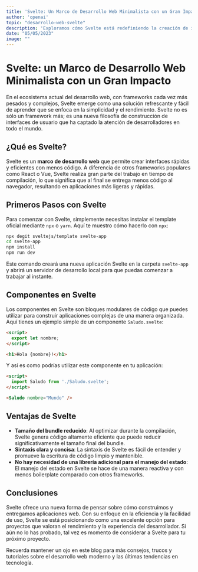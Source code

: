 ```yaml
---
title: 'Svelte: Un Marco de Desarrollo Web Minimalista con un Gran Impacto'
author: 'openai'
topic: "desarrollo-web-svelte"
description: 'Exploramos cómo Svelte está redefiniendo la creación de interfaces web al ofrecer un enfoque minimalista que promete un rendimiento superior. A través de ejemplos prácticos y código, comprenderás por qué Svelte podría ser la elección ideal para tus próximos proyectos de desarrollo web.'
date: "05/05/2023"
image: ""
---
```


# Svelte: un Marco de Desarrollo Web Minimalista con un Gran Impacto

En el ecosistema actual del desarrollo web, con frameworks cada vez más pesados y complejos, Svelte emerge como una solución refrescante y fácil de aprender que se enfoca en la simplicidad y el rendimiento. Svelte no es sólo un framework más; es una nueva filosofía de construcción de interfaces de usuario que ha captado la atención de desarrolladores en todo el mundo.

## ¿Qué es Svelte?

Svelte es un **marco de desarrollo web** que permite crear interfaces rápidas y eficientes con menos código. A diferencia de otros frameworks populares como React o Vue, Svelte realiza gran parte del trabajo en tiempo de compilación, lo que significa que al final se entrega menos código al navegador, resultando en aplicaciones más ligeras y rápidas.

## Primeros Pasos con Svelte

Para comenzar con Svelte, simplemente necesitas instalar el template oficial mediante `npx` o `yarn`. Aquí te muestro cómo hacerlo con `npx`:

```bash
npx degit sveltejs/template svelte-app
cd svelte-app
npm install
npm run dev
```

Este comando creará una nueva aplicación Svelte en la carpeta `svelte-app` y abrirá un servidor de desarrollo local para que puedas comenzar a trabajar al instante.

## Componentes en Svelte

Los componentes en Svelte son bloques modulares de código que puedes utilizar para construir aplicaciones complejas de una manera organizada. Aquí tienes un ejemplo simple de un componente `Saludo.svelte`:

```html
<script>
  export let nombre;
</script>

<h1>Hola {nombre}!</h1>
```

Y así es como podrías utilizar este componente en tu aplicación:

```html
<script>
  import Saludo from './Saludo.svelte';
</script>

<Saludo nombre="Mundo" />
```

## Ventajas de Svelte

- **Tamaño del bundle reducido**: Al optimizar durante la compilación, Svelte genera código altamente eficiente que puede reducir significativamente el tamaño final del bundle.
- **Sintaxis clara y concisa**: La sintaxis de Svelte es fácil de entender y promueve la escritura de código limpio y mantenible.
- **No hay necesidad de una librería adicional para el manejo del estado**: El manejo del estado en Svelte se hace de una manera reactiva y con menos boilerplate comparado con otros frameworks.

## Conclusiones

Svelte ofrece una nueva forma de pensar sobre cómo construimos y entregamos aplicaciones web. Con su enfoque en la eficiencia y la facilidad de uso, Svelte se está posicionando como una excelente opción para proyectos que valoran el rendimiento y la experiencia del desarrollador. Si aún no lo has probado, tal vez es momento de considerar a Svelte para tu próximo proyecto.

Recuerda mantener un ojo en este blog para más consejos, trucos y tutoriales sobre el desarrollo web moderno y las últimas tendencias en tecnología.